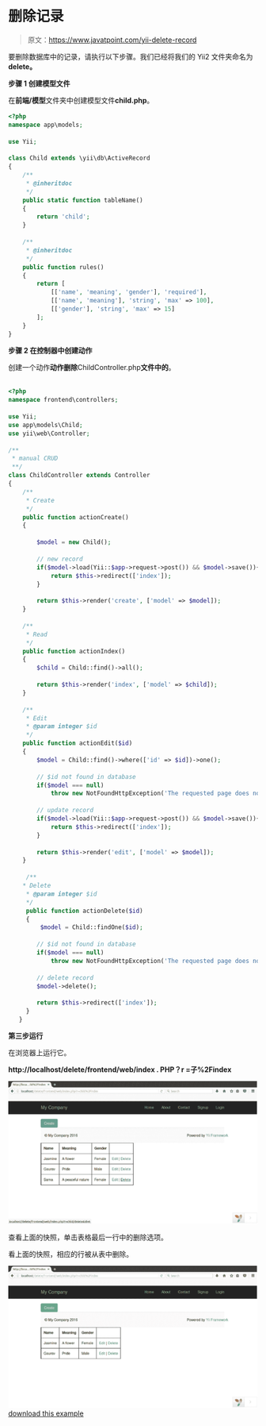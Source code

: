 # 删除记录

> 原文：<https://www.javatpoint.com/yii-delete-record>

要删除数据库中的记录，请执行以下步骤。我们已经将我们的 Yii2 文件夹命名为 **delete。**

**步骤 1 创建模型文件**

在**前端/模型**文件夹中创建模型文件**child.php**。

```php
<?php 
namespace app\models; 

use Yii; 

class Child extends \yii\db\ActiveRecord 
{ 
    /** 
     * @inheritdoc 
     */ 
    public static function tableName() 
    { 
        return 'child'; 
    } 

    /** 
     * @inheritdoc 
     */ 
    public function rules() 
    { 
        return [ 
            [['name', 'meaning', 'gender'], 'required'], 
            [['name', 'meaning'], 'string', 'max' => 100], 
            [['gender'], 'string', 'max' => 15] 
        ]; 
    } 
}

```

**步骤 2 在控制器中创建动作**

创建一个动作**动作删除**ChildController.php**文件中的**。

```php

<?php 
namespace frontend\controllers; 

use Yii; 
use app\models\Child; 
use yii\web\Controller; 

/** 
 * manual CRUD 
 **/ 
class ChildController extends Controller 
{  
    /** 
     * Create 
     */ 
    public function actionCreate() 
    { 

        $model = new Child(); 

        // new record 
        if($model->load(Yii::$app->request->post()) && $model->save()){ 
            return $this->redirect(['index']); 
        } 

        return $this->render('create', ['model' => $model]); 
    } 

    /** 
     * Read 
     */ 
    public function actionIndex() 
    { 
        $child = Child::find()->all(); 

        return $this->render('index', ['model' => $child]); 
    } 

    /** 
     * Edit 
     * @param integer $id 
     */ 
    public function actionEdit($id) 
    { 
        $model = Child::find()->where(['id' => $id])->one(); 

        // $id not found in database 
        if($model === null) 
            throw new NotFoundHttpException('The requested page does not exist.'); 

        // update record 
        if($model->load(Yii::$app->request->post()) && $model->save()){ 
            return $this->redirect(['index']); 
        } 

        return $this->render('edit', ['model' => $model]); 
    } 

     /** 
    * Delete 
     * @param integer $id 
     */ 
     public function actionDelete($id) 
     { 
         $model = Child::findOne($id); 

        // $id not found in database 
        if($model === null) 
            throw new NotFoundHttpException('The requested page does not exist.'); 

        // delete record 
        $model->delete(); 

        return $this->redirect(['index']); 
     }    
   }

```

**第三步运行**

在浏览器上运行它。

**http://localhost/delete/frontend/web/index . PHP？r =子%2Findex**

![YII Delete record 1](img/000bd6820eaa3e71a7efaec4118e9870.png)

查看上面的快照，单击表格最后一行中的删除选项。

看上面的快照，相应的行被从表中删除。

![YII Delete record 2](img/4e9d98f88503d3fd4fb319ad58769e5d.png)[download this example](https://static.javatpoint.com/yii/src/delete.zip)